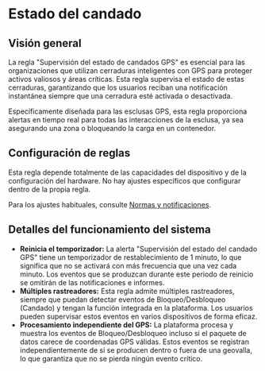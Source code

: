 # Estado del candado

## Visión general

La regla "Supervisión del estado de candados GPS" es esencial para las organizaciones que utilizan cerraduras inteligentes con GPS para proteger activos valiosos y áreas críticas. Esta regla supervisa el estado de estas cerraduras, garantizando que los usuarios reciban una notificación instantánea siempre que una cerradura esté activada o desactivada.

Específicamente diseñada para las esclusas GPS, esta regla proporciona alertas en tiempo real para todas las interacciones de la esclusa, ya sea asegurando una zona o bloqueando la carga en un contenedor.

## Configuración de reglas

Esta regla depende totalmente de las capacidades del dispositivo y de la configuración del hardware. No hay ajustes específicos que configurar dentro de la propia regla.

Para los ajustes habituales, consulte [Normas y notificaciones](../).

## Detalles del funcionamiento del sistema

* **Reinicia el temporizador:** La alerta "Supervisión del estado del candado GPS" tiene un temporizador de restablecimiento de 1 minuto, lo que significa que no se activará con más frecuencia que una vez cada minuto. Los eventos que se produzcan durante este periodo de reinicio se omitirán de las notificaciones e informes.
* **Múltiples rastreadores:** Esta regla admite múltiples rastreadores, siempre que puedan detectar eventos de Bloqueo/Desbloqueo (Candado) y tengan la función integrada en la plataforma. Los usuarios pueden supervisar estos eventos en varios dispositivos de forma eficaz.
* **Procesamiento independiente del GPS:** La plataforma procesa y muestra los eventos de Bloqueo/Desbloqueo incluso si el paquete de datos carece de coordenadas GPS válidas. Estos eventos se registran independientemente de si se producen dentro o fuera de una geovalla, lo que garantiza que no se pierda ningún evento crítico.
